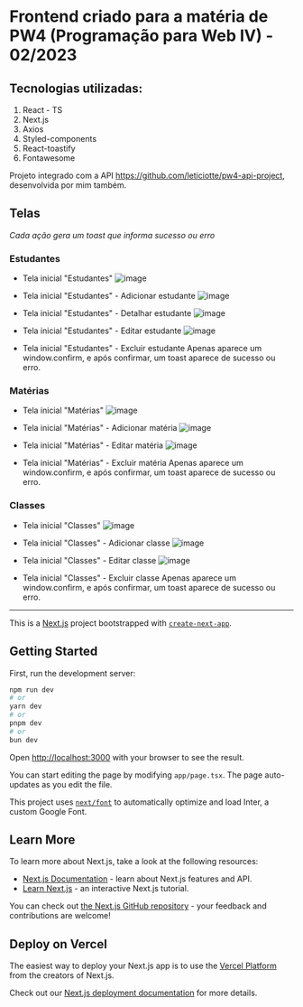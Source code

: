 # Frontend criado para a matéria de PW4 (Programação para Web IV) - 02/2023
## Tecnologias utilizadas:
1. React - TS
2. Next.js
3. Axios
4. Styled-components
5. React-toastify
6. Fontawesome

Projeto integrado com a API https://github.com/leticiotte/pw4-api-project, desenvolvida por mim também.

## Telas
*Cada ação gera um toast que informa sucesso ou erro*

### Estudantes
+ Tela inicial "Estudantes"
![image](https://github.com/leticiotte/pw4-frontend-project/assets/70478144/ed9a5e79-bd9d-454c-96db-5563135ab69c)

+ Tela inicial "Estudantes" - Adicionar estudante
![image](https://github.com/leticiotte/pw4-frontend-project/assets/70478144/52c39c22-2117-4297-92f0-6d452d7767ce)

+ Tela inicial "Estudantes" - Detalhar estudante
![image](https://github.com/leticiotte/pw4-frontend-project/assets/70478144/f39ab42b-48ee-452d-9723-d6bb3179576f)

+ Tela inicial "Estudantes" - Editar estudante
![image](https://github.com/leticiotte/pw4-frontend-project/assets/70478144/76f5e02a-1e6c-4b59-8de9-7492e38ea866)

+ Tela inicial "Estudantes" - Excluir estudante
Apenas aparece um window.confirm, e após confirmar, um toast aparece de sucesso ou erro.

### Matérias
+ Tela inicial "Matérias"
![image](https://github.com/leticiotte/pw4-frontend-project/assets/70478144/04259028-b360-4872-be9d-03847f3123ff)

+ Tela inicial "Matérias" - Adicionar matéria
![image](https://github.com/leticiotte/pw4-frontend-project/assets/70478144/61f1d32a-2a2b-4d09-a4c8-b86101520173)

+ Tela inicial "Matérias" - Editar matéria
![image](https://github.com/leticiotte/pw4-frontend-project/assets/70478144/f32c3112-7e09-4cb1-a51f-0004c1b27846)

+ Tela inicial "Matérias" - Excluir matéria
Apenas aparece um window.confirm, e após confirmar, um toast aparece de sucesso ou erro.

### Classes
+ Tela inicial "Classes"
![image](https://github.com/leticiotte/pw4-frontend-project/assets/70478144/f725735c-e1dd-47a5-8c4e-525dd7d7d36d)

+ Tela inicial "Classes" - Adicionar classe
![image](https://github.com/leticiotte/pw4-frontend-project/assets/70478144/f9698af3-eaec-4da6-b761-03027acc5988)

+ Tela inicial "Classes" - Editar classe
![image](https://github.com/leticiotte/pw4-frontend-project/assets/70478144/c7cdcfe1-3f3d-418c-99ac-8a00648d5825)

+ Tela inicial "Classes" - Excluir classe
Apenas aparece um window.confirm, e após confirmar, um toast aparece de sucesso ou erro.


<hr />

This is a [Next.js](https://nextjs.org/) project bootstrapped with [`create-next-app`](https://github.com/vercel/next.js/tree/canary/packages/create-next-app).

## Getting Started

First, run the development server:

```bash
npm run dev
# or
yarn dev
# or
pnpm dev
# or
bun dev
```

Open [http://localhost:3000](http://localhost:3000) with your browser to see the result.

You can start editing the page by modifying `app/page.tsx`. The page auto-updates as you edit the file.

This project uses [`next/font`](https://nextjs.org/docs/basic-features/font-optimization) to automatically optimize and load Inter, a custom Google Font.

## Learn More

To learn more about Next.js, take a look at the following resources:

- [Next.js Documentation](https://nextjs.org/docs) - learn about Next.js features and API.
- [Learn Next.js](https://nextjs.org/learn) - an interactive Next.js tutorial.

You can check out [the Next.js GitHub repository](https://github.com/vercel/next.js/) - your feedback and contributions are welcome!

## Deploy on Vercel

The easiest way to deploy your Next.js app is to use the [Vercel Platform](https://vercel.com/new?utm_medium=default-template&filter=next.js&utm_source=create-next-app&utm_campaign=create-next-app-readme) from the creators of Next.js.

Check out our [Next.js deployment documentation](https://nextjs.org/docs/deployment) for more details.

